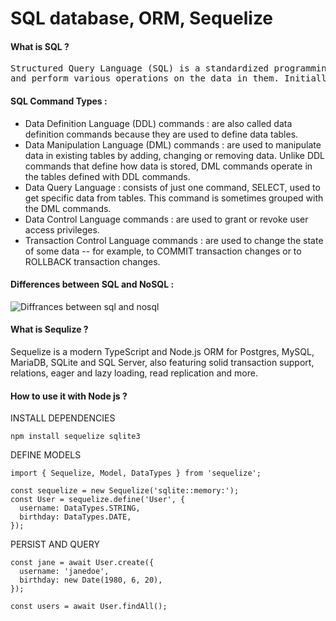 # SQL database, ORM, Sequelize
#### What is SQL ?
<pre>Structured Query Language (SQL) is a standardized programming language that is used to manage relational databases
and perform various operations on the data in them. Initially created in the 1970s. </pre>

#### SQL Command Types :
<ul>
  
<li>Data Definition Language (DDL) commands : are also called data definition commands because they are used to define data tables.</li>
<li>Data Manipulation Language (DML) commands : are used to manipulate data in existing tables by adding, changing or removing data. Unlike DDL commands that define how data is stored, DML commands operate in the tables defined with DDL commands.</li>
<li>Data Query Language : consists of just one command, SELECT, used to get specific data from tables. This command is sometimes grouped with the DML commands.</li>
<li>Data Control Language commands : are used to grant or revoke user access privileges.</li>
<li>Transaction Control Language commands : are used to change the state of some data -- for example, to COMMIT transaction changes or to ROLLBACK transaction changes.</li>
</ul>

#### Differences between SQL and NoSQL :
![Diffrances between sql and nosql](https://cdn.ttgtmedia.com/rms/onlineimages/characterisitcs_of_relational_vs_nonrelational_databases-f.png)

#### What is Sequlize ?
Sequelize is a modern TypeScript and Node.js ORM for Postgres, MySQL, MariaDB, SQLite and SQL Server, also
featuring solid transaction support, relations, eager and lazy loading, read replication and more.

#### How to use it with Node js ?

   INSTALL DEPENDENCIES
   
    npm install sequelize sqlite3

DEFINE MODELS

    import { Sequelize, Model, DataTypes } from 'sequelize';

    const sequelize = new Sequelize('sqlite::memory:');
    const User = sequelize.define('User', {
      username: DataTypes.STRING,
      birthday: DataTypes.DATE,
    });

PERSIST AND QUERY

    const jane = await User.create({
      username: 'janedoe',
      birthday: new Date(1980, 6, 20),
    });

    const users = await User.findAll();
